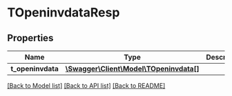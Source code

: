 # TOpeninvdataResp

## Properties
Name | Type | Description | Notes
------------ | ------------- | ------------- | -------------
**t_openinvdata** | [**\Swagger\Client\Model\TOpeninvdata[]**](TOpeninvdata.md) |  | [optional] 

[[Back to Model list]](../README.md#documentation-for-models) [[Back to API list]](../README.md#documentation-for-api-endpoints) [[Back to README]](../README.md)


